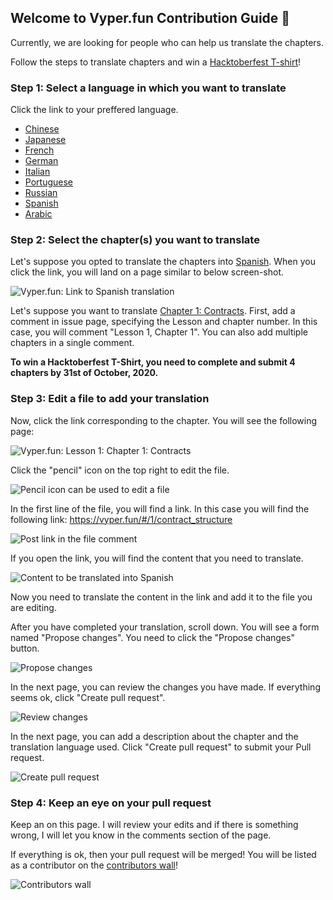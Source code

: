 ## Welcome to Vyper.fun Contribution Guide 👋

Currently, we are looking for people who can help us translate the chapters.

Follow the steps to translate chapters and win a [Hacktoberfest T-shirt](https://hacktoberfest.digitalocean.com/)!

### Step 1: Select a language in which you want to translate

Click the link to your preffered language.

- [Chinese](https://github.com/vyperfun/vyper.fun/issues/7)
- [Japanese](https://github.com/vyperfun/vyper.fun/issues/10)
- [French](https://github.com/vyperfun/vyper.fun/issues/11)
- [German](https://github.com/vyperfun/vyper.fun/issues/9)
- [Italian](https://github.com/vyperfun/vyper.fun/issues/12)
- [Portuguese](https://github.com/vyperfun/vyper.fun/issues/13)
- [Russian](https://github.com/vyperfun/vyper.fun/issues/14)
- [Spanish](https://github.com/vyperfun/vyper.fun/issues/15)
- [Arabic](https://github.com/vyperfun/vyper.fun/issues/8)

### Step 2: Select the chapter(s) you want to translate

Let's suppose you opted to translate the chapters into [Spanish](). When you click the link, you will land on a page similar to below screen-shot.

![Vyper.fun: Link to Spanish translation](https://files.gitter.im/5f4e9bc8d73408ce4fedc7e3/fegp/hack-1.png)

Let's suppose you want to translate [Chapter 1: Contracts](). First, add a comment in issue page, specifying the Lesson and chapter number. In this case, you will comment "Lesson 1, Chapter 1". You can also add multiple chapters in a single comment.

**To win a Hacktoberfest T-Shirt, you need to complete and submit 4 chapters by 31st of October, 2020.**

### Step 3: Edit a file to add your translation

Now, click the link corresponding to the chapter. You will see the following page:

![Vyper.fun: Lesson 1: Chapter 1: Contracts](https://files.gitter.im/5f4e9bc8d73408ce4fedc7e3/cS3H/hack-2.png)

Click the "pencil" icon on the top right to edit the file.

![Pencil icon can be used to edit a file](https://files.gitter.im/5f4e9bc8d73408ce4fedc7e3/S901/hack-3.png)

In the first line of the file, you will find a link. In this case you will find the following link: https://vyper.fun/#/1/contract_structure

![Post link in the file comment](https://files.gitter.im/5f4e9bc8d73408ce4fedc7e3/wwcQ/hack-4.png)

If you open the link, you will find the content that you need to translate.

![Content to be translated into Spanish](https://files.gitter.im/5f4e9bc8d73408ce4fedc7e3/9yOM/hack-6.png)

Now you need to translate the content in the link and add it to the file you are editing.

After you have completed your translation, scroll down. You will see a form named "Propose changes". You need to click the "Propose changes" button.

![Propose changes](https://files.gitter.im/5f4e9bc8d73408ce4fedc7e3/uS5X/hack-8.png)

In the next page, you can review the changes you have made. If everything seems ok, click "Create pull request".

![Review changes](https://files.gitter.im/5f4e9bc8d73408ce4fedc7e3/lAec/hack-9.png)

In the next page, you can add a description about the chapter and the translation language used. Click "Create pull request" to submit your Pull request.

![Create pull request](https://files.gitter.im/5f4e9bc8d73408ce4fedc7e3/5RpM/hack-10.png)

### Step 4: Keep an eye on your pull request

Keep an on this page. I will review your edits and if there is something wrong, I will let you know in the comments section of the page.

If everything is ok, then your pull request will be merged! You will be listed as a contributor on the [contributors wall](https://github.com/vyperfun/vyper.fun#contributors)!

![Contributors wall](https://files.gitter.im/5f4e9bc8d73408ce4fedc7e3/GNjO/hack-11.png)
